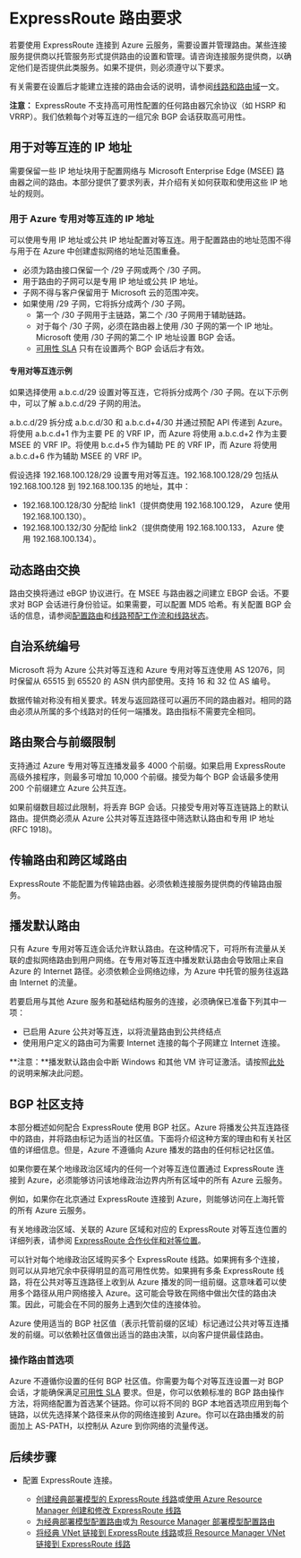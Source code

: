 <properties
   pageTitle="ExpressRoute 路由要求 | Azure"
   description="本页提供有关为 ExpressRoute 线路配置和管理路由的详细要求。"
   documentationCenter="na"
   services="expressroute"
   authors="ganesr"
   manager="rossort"
   editor=""/>  

<tags
   ms.service="expressroute"
   ms.devlang="na"
   ms.topic="get-started-article"
   ms.tgt_pltfrm="na"
   ms.workload="infrastructure-services"
   ms.date="01/03/2017"
   wacn.date="03/03/2017"
   ms.author="ganesr"/>  



# ExpressRoute 路由要求  

若要使用 ExpressRoute 连接到 Azure 云服务，需要设置并管理路由。某些连接服务提供商以托管服务形式提供路由的设置和管理。请咨询连接服务提供商，以确定他们是否提供此类服务。如果不提供，则必须遵守以下要求。

有关需要在设置后才能建立连接的路由会话的说明，请参阅[线路和路由域](/documentation/articles/expressroute-circuit-peerings/)一文。

**注意：** ExpressRoute 不支持高可用性配置的任何路由器冗余协议（如 HSRP 和 VRRP）。我们依赖每个对等互连的一组冗余 BGP 会话获取高可用性。

## 用于对等互连的 IP 地址
需要保留一些 IP 地址块用于配置网络与 Microsoft Enterprise Edge (MSEE) 路由器之间的路由。本部分提供了要求列表，并介绍有关如何获取和使用这些 IP 地址的规则。

### 用于 Azure 专用对等互连的 IP 地址
可以使用专用 IP 地址或公共 IP 地址配置对等互连。用于配置路由的地址范围不得与用于在 Azure 中创建虚拟网络的地址范围重叠。

 - 必须为路由接口保留一个 /29 子网或两个 /30 子网。
 - 用于路由的子网可以是专用 IP 地址或公共 IP 地址。
 - 子网不得与客户保留用于 Microsoft 云的范围冲突。
 - 如果使用 /29 子网，它将拆分成两个 /30 子网。 
	 - 第一个 /30 子网用于主链路，第二个 /30 子网用于辅助链路。
	 - 对于每个 /30 子网，必须在路由器上使用 /30 子网的第一个 IP 地址。Microsoft 使用 /30 子网的第二个 IP 地址设置 BGP 会话。
	 - [可用性 SLA](/support/legal/sla/) 只有在设置两个 BGP 会话后才有效。  

#### 专用对等互连示例

如果选择使用 a.b.c.d/29 设置对等互连，它将拆分成两个 /30 子网。在以下示例中，可以了解 a.b.c.d/29 子网的用法。

a.b.c.d/29 拆分成 a.b.c.d/30 和 a.b.c.d+4/30 并通过预配 API 传递到 Azure。将使用 a.b.c.d+1 作为主要 PE 的 VRF IP，而 Azure 将使用 a.b.c.d+2 作为主要 MSEE 的 VRF IP。将使用 b.c.d+5 作为辅助 PE 的 VRF IP，而 Azure 将使用 a.b.c.d+6 作为辅助 MSEE 的 VRF IP。

假设选择 192.168.100.128/29 设置专用对等互连。192.168.100.128/29 包括从 192.168.100.128 到 192.168.100.135 的地址，其中：

- 192\.168.100.128/30 分配给 link1（提供商使用 192.168.100.129， Azure 使用 192.168.100.130）。
- 192\.168.100.132/30 分配给 link2（提供商使用 192.168.100.133， Azure 使用 192.168.100.134）。

## 动态路由交换

路由交换将通过 eBGP 协议进行。在 MSEE 与路由器之间建立 EBGP 会话。不要求对 BGP 会话进行身份验证。如果需要，可以配置 MD5 哈希。有关配置 BGP 会话的信息，请参阅[配置路由](/documentation/articles/expressroute-howto-routing-classic/)和[线路预配工作流和线路状态](/documentation/articles/expressroute-workflows/)。

## 自治系统编号

Microsoft 将为 Azure 公共对等互连和 Azure 专用对等互连使用 AS 12076，同时保留从 65515 到 65520 的 ASN 供内部使用。支持 16 和 32 位 AS 编号。

数据传输对称没有相关要求。转发与返回路径可以遍历不同的路由器对。相同的路由必须从所属的多个线路对的任何一端播发。路由指标不需要完全相同。

## 路由聚合与前缀限制
支持通过 Azure 专用对等互连播发最多 4000 个前缀。如果启用 ExpressRoute 高级外接程序，则最多可增加 10,000 个前缀。接受为每个 BGP 会话最多使用 200 个前缀建立 Azure 公共互连。

如果前缀数目超过此限制，将丢弃 BGP 会话。只接受专用对等互连链路上的默认路由。提供商必须从 Azure 公共对等互连路径中筛选默认路由和专用 IP 地址 (RFC 1918)。

## 传输路由和跨区域路由
ExpressRoute 不能配置为传输路由器。必须依赖连接服务提供商的传输路由服务。

## <a name="advertising-default-routes"></a> 播发默认路由

只有 Azure 专用对等互连会话允许默认路由。在这种情况下，可将所有流量从关联的虚拟网络路由到用户网络。在专用对等互连中播发默认路由会导致阻止来自 Azure 的 Internet 路径。必须依赖企业网络边缘，为 Azure 中托管的服务往返路由 Internet 的流量。

 若要启用与其他 Azure 服务和基础结构服务的连接，必须确保已准备下列其中一项：

 - 已启用 Azure 公共对等互连，以将流量路由到公共终结点
 - 使用用户定义的路由可为需要 Internet 连接的每个子网建立 Internet 连接。

**注意：**播发默认路由会中断 Windows 和其他 VM 许可证激活。请按照[此处](http://blogs.msdn.com/b/mast/archive/2015/05/20/use-azure-custom-routes-to-enable-kms-activation-with-forced-tunneling.aspx)的说明来解决此问题。

## BGP 社区支持
本部分概述如何配合 ExpressRoute 使用 BGP 社区。Azure 将播发公共互连路径中的路由，并将路由标记为适当的社区值。下面将介绍这种方案的理由和有关社区值的详细信息。但是，Azure 不遵循向 Azure 播发的路由的任何标记社区值。

如果你要在某个地缘政治区域内的任何一个对等互连位置通过 ExpressRoute 连接到 Azure，必须能够访问该地缘政治边界内所有区域中的所有 Azure 云服务。

例如，如果你在北京通过 ExpressRoute 连接到 Azure，则能够访问在上海托管的所有 Azure 云服务。

有关地缘政治区域、关联的 Azure 区域和对应的 ExpressRoute 对等互连位置的详细列表，请参阅 [ExpressRoute 合作伙伴和对等位置](/documentation/articles/expressroute-locations/)。

可以针对每个地缘政治区域购买多个 ExpressRoute 线路。如果拥有多个连接，则可以从异地冗余中获得明显的高可用性优势。如果拥有多条 ExpressRoute 线路，将在公共对等互连路径上收到从 Azure 播发的同一组前缀。这意味着可以使用多个路径从用户网络接入 Azure。这可能会导致在网络中做出欠佳的路由决策。因此，可能会在不同的服务上遇到欠佳的连接体验。

 Azure 使用适当的 BGP 社区值（表示托管前缀的区域）标记通过公共对等互连播发的前缀。可以依赖社区值做出适当的路由决策，以向客户提供最佳路由。

### 操作路由首选项

Azure 不遵循你设置的任何 BGP 社区值。你需要为每个对等互连设置一对 BGP 会话，才能确保满足[可用性 SLA](/support/legal/sla/) 要求。但是，你可以依赖标准的 BGP 路由操作方法，将网络配置为首选某个链路。你可以将不同的 BGP 本地首选项应用到每个链路，以优先选择某个路径来从你的网络连接到 Azure。你可以在路由播发的前面加上 AS-PATH，以控制从 Azure 到你网络的流量传送。

## 后续步骤

- 配置 ExpressRoute 连接。

	- [创建经典部署模型的 ExpressRoute 线路](/documentation/articles/expressroute-howto-circuit-classic/)或[使用 Azure Resource Manager 创建和修改 ExpressRoute 线路](/documentation/articles/expressroute-howto-circuit-arm/)
	- [为经典部署模型配置路由](/documentation/articles/expressroute-howto-routing-classic/)或[为 Resource Manager 部署模型配置路由](/documentation/articles/expressroute-howto-routing-arm/)
	- [将经典 VNet 链接到 ExpressRoute 线路](/documentation/articles/expressroute-howto-linkvnet-classic/)或[将 Resource Manager VNet 链接到 ExpressRoute 线路](/documentation/articles/expressroute-howto-linkvnet-arm/)

<!---HONumber=Mooncake_1226_2016-->